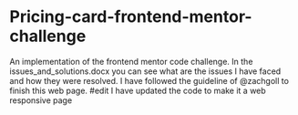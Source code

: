 # Pricing-card-frontend-mentor-challenge
An implementation of the frontend mentor code challenge. 
In the issues_and_solutions.docx you can see what are the issues I have faced and how they were resolved. 
I have followed the guideline of @zachgoll to finish this web page. 
#edit 
I have updated the code to make it a web responsive page 
